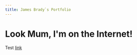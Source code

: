 ```yaml
---
title: James Brady`s Portfolio 
---
```


# Look Mum, I'm on the Internet!

Test [link](/docs/test/start.md)
